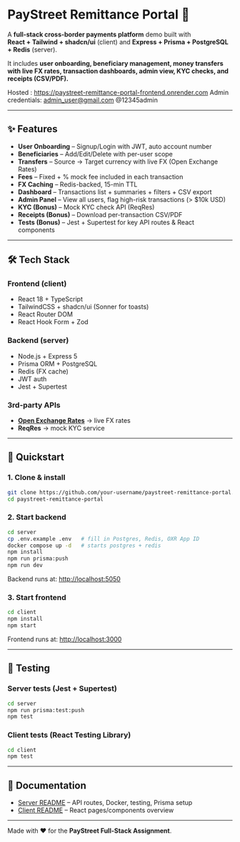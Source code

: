 # PayStreet Remittance Portal 💸

A **full-stack cross-border payments platform** demo built with  
**React + Tailwind + shadcn/ui** (client) and **Express + Prisma + PostgreSQL + Redis** (server).  

It includes **user onboarding, beneficiary management, money transfers with live FX rates, transaction dashboards, admin view, KYC checks, and receipts (CSV/PDF).**

Hosted : https://paystreet-remittance-portal-frontend.onrender.com
Admin credentials: admin_user@gmail.com
@12345admin

---

## ✨ Features

- **User Onboarding** – Signup/Login with JWT, auto account number  
- **Beneficiaries** – Add/Edit/Delete with per-user scope  
- **Transfers** – Source → Target currency with live FX (Open Exchange Rates)  
- **Fees** – Fixed + % mock fee included in each transaction  
- **FX Caching** – Redis-backed, 15-min TTL  
- **Dashboard** – Transactions list + summaries + filters + CSV export  
- **Admin Panel** – View all users, flag high-risk transactions (> $10k USD)  
- **KYC (Bonus)** – Mock KYC check API (ReqRes)  
- **Receipts (Bonus)** – Download per-transaction CSV/PDF  
- **Tests (Bonus)** – Jest + Supertest for key API routes & React components  

---

## 🛠 Tech Stack

### Frontend (client)
- React 18 + TypeScript  
- TailwindCSS + shadcn/ui (Sonner for toasts)  
- React Router DOM  
- React Hook Form + Zod  

### Backend (server)
- Node.js + Express 5  
- Prisma ORM + PostgreSQL  
- Redis (FX cache)  
- JWT auth  
- Jest + Supertest  

### 3rd-party APIs
- **[Open Exchange Rates](https://openexchangerates.org/)** → live FX rates  
- **ReqRes** → mock KYC service  

---

## 🚀 Quickstart

### 1. Clone & install
```bash
git clone https://github.com/your-username/paystreet-remittance-portal.git
cd paystreet-remittance-portal
```

### 2. Start backend
```bash
cd server
cp .env.example .env   # fill in Postgres, Redis, OXR App ID
docker compose up -d   # starts postgres + redis
npm install
npm run prisma:push
npm run dev
```
Backend runs at: [http://localhost:5050](http://localhost:5050)

### 3. Start frontend
```bash
cd client
npm install
npm start
```
Frontend runs at: [http://localhost:3000](http://localhost:3000)

---

## 🧪 Testing

### Server tests (Jest + Supertest)
```bash
cd server
npm run prisma:test:push
npm test
```

### Client tests (React Testing Library)
```bash
cd client
npm test
```

---

## 📂 Documentation

- [Server README](./server/README.md) – API routes, Docker, testing, Prisma setup  
- [Client README](./client/README.md) – React pages/components overview  

---

Made with ❤️ for the **PayStreet Full-Stack Assignment**.
